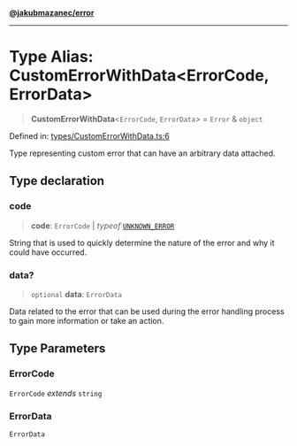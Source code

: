 [**@jakubmazanec/error**](../README.md)

---

# Type Alias: CustomErrorWithData\<ErrorCode, ErrorData\>

> **CustomErrorWithData**\<`ErrorCode`, `ErrorData`\> = `Error` & `object`

Defined in:
[types/CustomErrorWithData.ts:6](https://github.com/jakubmazanec/tools/blob/acfa246dbb1035f65efb7fa114167a3cbefca108/packages/error/source/types/CustomErrorWithData.ts#L6)

Type representing custom error that can have an arbitrary data attached.

## Type declaration

### code

> **code**: `ErrorCode` \| _typeof_ [`UNKNOWN_ERROR`](../variables/UNKNOWN_ERROR.md)

String that is used to quickly determine the nature of the error and why it could have occurred.

### data?

> `optional` **data**: `ErrorData`

Data related to the error that can be used during the error handling process to gain more
information or take an action.

## Type Parameters

### ErrorCode

`ErrorCode` _extends_ `string`

### ErrorData

`ErrorData`

